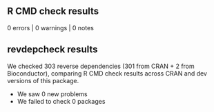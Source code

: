 ## R CMD check results

0 errors | 0 warnings | 0 notes

## revdepcheck results

We checked 303 reverse dependencies (301 from CRAN + 2 from Bioconductor), comparing R CMD check results across CRAN and dev versions of this package.

 * We saw 0 new problems
 * We failed to check 0 packages

